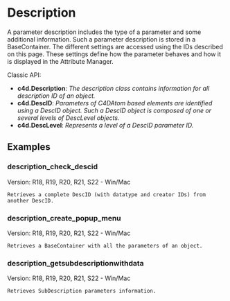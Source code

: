 # Description

A parameter description includes the type of a parameter and some additional information. Such a parameter description is stored in a BaseContainer. The different settings are accessed using the IDs described on this page. 
These settings define how the parameter behaves and how it is displayed in the Attribute Manager.

Classic API:
- **c4d.Description**: *The description class contains information for all description ID of an object.*
- **c4d.DescID**: *Parameters of C4DAtom based elements are identified using a DescID object. Such a DescID object is composed of one or several levels of DescLevel objects.*
- **c4d.DescLevel**: *Represents a level of a DescID parameter ID.*

## Examples

### description_check_descid
Version: R18, R19, R20, R21, S22 - Win/Mac

    Retrieves a complete DescID (with datatype and creator IDs) from another DescID.

### description_create_popup_menu
Version: R18, R19, R20, R21, S22 - Win/Mac

    Retrieves a BaseContainer with all the parameters of an object.
    
### description_getsubdescriptionwithdata
Version: R18, R19, R20, R21, S22 - Win/Mac

    Retrieves SubDescription parameters information.
